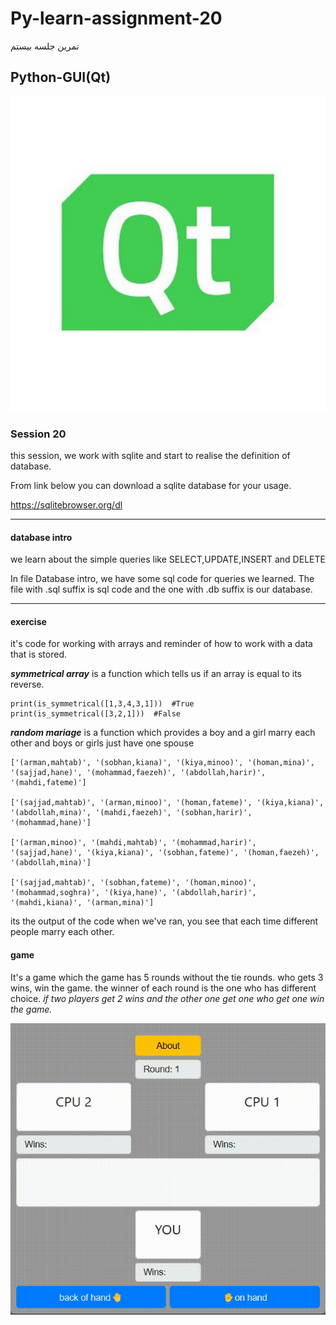 # Py-learn-assignment-20
تمرین جلسه بیستم
## Python-GUI(Qt)

![GUI](assets/GUI.jpg)

### Session 20

<p>this session, we work with sqlite and start to realise the definition of database.</p>
<p>From link below you can download a sqlite database for your usage.</p>

https://sqlitebrowser.org/dl

---

#### database intro

<p>we learn about the simple queries like SELECT,UPDATE,INSERT and DELETE</p>
<p>In file Database intro, we have some sql code for queries we learned.
The file with .sql suffix is sql code and the one with .db suffix is our database.</p>

---

#### exercise

<p>it's code for working with arrays and reminder of how to work with a data that is stored.</p>

<p><b><i>symmetrical array</b></i> is a function which tells us if an array is equal to its reverse.</p>

```
print(is_symmetrical([1,3,4,3,1]))  #True
print(is_symmetrical([3,2,1]))  #False
```

<p><b><i>random mariage</b></i> is a function which provides a boy and a girl marry each other and boys or girls just have one spouse</p>

```
['(arman,mahtab)', '(sobhan,kiana)', '(kiya,minoo)', '(homan,mina)', '(sajjad,hane)', '(mohammad,faezeh)', '(abdollah,harir)', '(mahdi,fateme)']

['(sajjad,mahtab)', '(arman,minoo)', '(homan,fateme)', '(kiya,kiana)', '(abdollah,mina)', '(mahdi,faezeh)', '(sobhan,harir)', '(mohammad,hane)']

['(arman,minoo)', '(mahdi,mahtab)', '(mohammad,harir)', '(sajjad,hane)', '(kiya,kiana)', '(sobhan,fateme)', '(homan,faezeh)', '(abdollah,mina)']

['(sajjad,mahtab)', '(sobhan,fateme)', '(homan,minoo)', '(mohammad,soghra)', '(kiya,hane)', '(abdollah,harir)', '(mahdi,kiana)', '(arman,mina)']

```

<p>its the output of the code when we've ran, you see that each time different people marry each other.</p>

#### game

<p>It's a game which the game has 5 rounds without the tie rounds. who gets 3 wins, win the game. the winner of each round is the one who has different choice. <i>if two players get 2 wins and the other one get one who get one win the game.</p>

![gif](assets/ro-posht-game.gif)